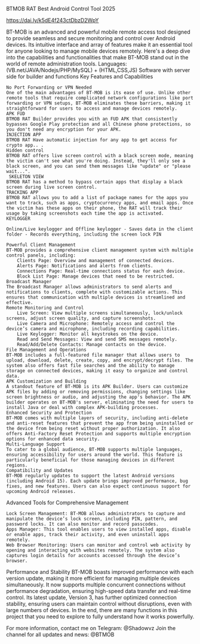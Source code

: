 BTMOB RAT Best Android Control Tool 2025


https://dai.ly/k5dE4f243ctDbzD2WpY

BT-MOB is an advanced and powerful mobile remote access tool designed to provide seamless and secure monitoring and control over Android devices. Its intuitive interface and array of features make it an essential tool for anyone looking to manage mobile devices remotely. Here's a deep dive into the capabilities and functionalities that make BT-MOB stand out in the world of remote administration tools.
Languages: (VB.net/JAVA/Nodejs/PHP/MySQL) + (HTML,CSS,JS)
Software with server side for builder and functions
Key Features and Capabilities

    No Port Forwarding or VPN Needed
    One of the main advantages of BT-MOB is its ease of use. Unlike other remote tools that require complicated network configurations like port forwarding or VPN setups, BT-MOB eliminates these barriers, making it straightforward for users to access and manage devices remotely.
    APK FUD
    BTMOB RAT Builder provides you with an FUD APK that consistently bypasses Google Play protection and all Chinese phone protections, so you don't need any encryption for your APK.
    INJECTION APP
    BTMOB RAT Have automatic injection for any app to get access for crypto app.. .
    Hidden control
    BTMOB RAT offers live screen control with a black screen mode, meaning the victim can't see what you're doing. Instead, they'll only see a black screen, and you can send them messages like "update" or "please wait...".
     SKELETON VIEW
    BTMOB RAT has a method to bypass certain apps that display a black screen during live screen control.
    TRACKING APP
    BTMOB RAT allows you to add a list of package names for the apps you want to track, such as apps, cryptocurrency apps, and email apps. Once the victim has these apps on their phone, the RAT will track their usage by taking screenshots each time the app is activated.
    KEYLOGGER

    Online/Live keylogger and Offline keylogger - Saves data in the client folder - Records everything, including the screen lock PIN

    Powerful Client Management
    BT-MOB provides a comprehensive client management system with multiple control panels, including:
        Clients Page: Overview and management of connected devices.
        Alerts Page: Notifications and alerts from clients.
        Connections Page: Real-time connections status for each device.
        Block List Page: Manage devices that need to be restricted.
    Broadcast Manager
    The Broadcast Manager allows administrators to send alerts and notifications to clients, complete with customizable actions. This ensures that communication with multiple devices is streamlined and effective.
    Remote Monitoring and Control
        Live Screen: View multiple screens simultaneously, lock/unlock screens, adjust screen quality, and capture screenshots.
        Live Camera and Microphone: Remotely access and control the device’s camera and microphone, including recording capabilities.
        Live Keylogger: Monitor all keystrokes on the device.
        Read and Send Messages: View and send SMS messages remotely.
        Read/Add/Delete Contacts: Manage contacts on the device.
    File Management and Operations
    BT-MOB includes a full-featured file manager that allows users to upload, download, delete, create, copy, and encrypt/decrypt files. The system also offers fast file searches and the ability to manage storage on connected devices, making it easy to organize and control data.
    APK Customization and Building
    A standout feature of BT-MOB is its APK Builder. Users can customize APK files by adding or removing permissions, changing settings like screen brightness or audio, and adjusting the app's behavior. The APK builder operates on BT-MOB's server, eliminating the need for users to install Java or deal with complex APK-building processes.
    Enhanced Security and Protection
    BT-MOB comes with multiple layers of security, including anti-delete and anti-reset features that prevent the app from being uninstalled or the device from being reset without proper authorization. It also offers Anti-Factory Reset Protection and supports multiple encryption options for enhanced data security.
    Multi-Language Support
    To cater to a global audience, BT-MOB supports multiple languages, ensuring accessibility for users around the world. This feature is particularly beneficial for those managing devices in different regions.
    Compatibility and Updates
    BT-MOB regularly updates to support the latest Android versions (including Android 15). Each update brings improved performance, bug fixes, and new features. Users can also expect continuous support for upcoming Android releases.

Advanced Tools for Comprehensive Management

    Lock Screen Management: BT-MOB allows administrators to capture and manipulate the device’s lock screen, including PIN, pattern, and password locks. It can also monitor and record passcodes.
    Apps Manager: This tool enables users to view installed apps, disable or enable apps, track their activity, and even uninstall apps remotely.
    Web Browser Monitoring: Users can monitor and control web activity by opening and interacting with websites remotely. The system also captures login details for accounts accessed through the device’s browser.

Performance and Stability
BT-MOB boasts improved performance with each version update, making it more efficient for managing multiple devices simultaneously. It now supports multiple concurrent connections without performance degradation, ensuring high-speed data transfer and real-time control. Its latest update, Version 3, has further optimized connection stability, ensuring users can maintain control without disruptions, even with large numbers of devices.
In the end, there are many functions in this project that you need to explore to fully understand how it works powerfully. 

For more information, contact me on Telegram: @Shadowvz
Join the channel for all updates and news: @BTMOB
